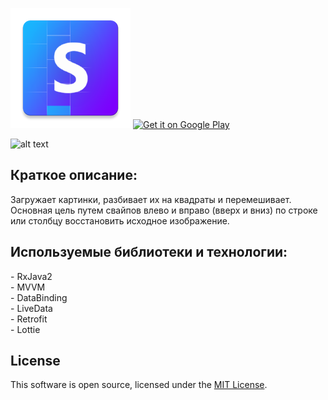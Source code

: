 ![alt text](https://github.com/nullnullru/swiper/blob/master/app/src/main/res/drawable-xxxhdpi/ic_launcher.png) <a href="https://play.google.com/store/apps/details?id=com.fgames.swiper"><img alt="Get it on Google Play" src="https://play.google.com/intl/en_us/badges/images/generic/en-play-badge.png" height=60px /></a>

![alt text](https://repository-images.githubusercontent.com/261715147/361e3580-acbc-11ea-8978-54947ef95668) 

<h2> Краткое описание:  </h2>
  
Загружает картинки, разбивает их на квадраты и перемешивает.  
Основная цель путем свайпов влево и вправо (вверх и вниз) по строке или столбцу восстановить исходное изображение.  


<h2> Используемые библиотеки и технологии:  </h2>
- RxJava2 <br>
- MVVM <br>
- DataBinding  <br> 
- LiveData <br>
- Retrofit <br>
- Lottie <br>


<h2> License </h2>

This software is open source, licensed under the [MIT License][1].


[1]: https://opensource.org/licenses/MIT 
